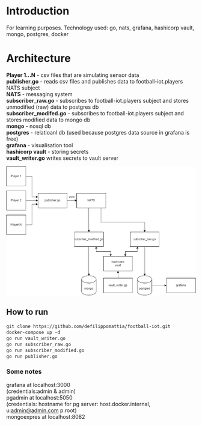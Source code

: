 # Introduction

For learning purposes. Technology used: go, nats, grafana, hashicorp vault, mongo, postgres, docker

# Architecture

**Player 1...N** - csv files that are simulating sensor data  
**publisher.go** - reads csv files and publishes data to football-iot.players NATS subject  
**NATS** - messaging system  
**subscriber_raw.go** - subscribes to football-iot.players subject and stores unmodified (raw) data to postgres db  
**subscriber_modifed.go** - subscribes to football-iot.players subject and stores modified data to mongo db  
**mongo** - nosql db  
**postgres** - relatioanl db (used because postgres data source in grafana is free)  
**grafana** - visualisation tool  
**hashicorp vault** - storing secrets  
**vault_writer.go** writes secrets to vault server

![alt text](https://github.com/defilippomattia/football-iot/blob/main/resources/other/architecture_diagram.png)

## How to run

```
git clone https://github.com/defilippomattia/football-iot.git  
docker-compose up -d 
go run vault_writer.go
go run subscriber_raw.go
go run subscriber_modified.go
go run publisher.go
```
### Some notes
grafana at localhost:3000   
(credentials:admin & admin)  
pgadmin at localhost:5050  
(credentials: hostname for pg server: host.docker.internal, u:admin@admin.com p:root)  
mongoexpres at localhost:8082

